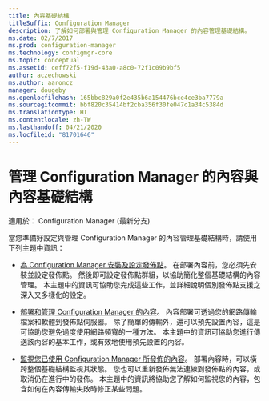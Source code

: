 ```yaml
---
title: 內容基礎結構
titleSuffix: Configuration Manager
description: 了解如何部署與管理 Configuration Manager 的內容管理基礎結構。
ms.date: 02/7/2017
ms.prod: configuration-manager
ms.technology: configmgr-core
ms.topic: conceptual
ms.assetid: ceff72f5-f19d-43a0-a8c0-72f1c09b9bf5
author: aczechowski
ms.author: aaroncz
manager: dougeby
ms.openlocfilehash: 165bbc829a0f2e435b6a154476bce4ce3ba7779a
ms.sourcegitcommit: bbf820c35414bf2cba356f30fe047c1a34c5384d
ms.translationtype: HT
ms.contentlocale: zh-TW
ms.lasthandoff: 04/21/2020
ms.locfileid: "81701646"
---
```

# <a name="manage-content-and-content-infrastructure-for-configuration-manager"></a>管理 Configuration Manager 的內容與內容基礎結構

適用於：  Configuration Manager (最新分支)

當您準備好設定與管理 Configuration Manager 的內容管理基礎結構時，請使用下列主題中資訊：  

-   [為 Configuration Manager 安裝及設定發佈點](../../../../core/servers/deploy/configure/install-and-configure-distribution-points.md)。 在部署內容前，您必須先安裝並設定發佈點。 然後即可設定發佈點群組，以協助簡化整個基礎結構的內容管理。 本主題中的資訊可協助您完成這些工作，並詳細說明個別發佈點支援之深入又多樣化的設定。  

-   [部署和管理 Configuration Manager 的內容](../../../../core/servers/deploy/configure/deploy-and-manage-content.md)。 內容部署可透過您的網路傳輸檔案和軟體到發佈點伺服器。 除了簡單的傳輸外，還可以預先設置內容，這是可協助您避免過度使用網路頻寬的一種方法。 本主題中的資訊可協助您進行傳送該內容的基本工作，或有效地使用預先設置的內容。  

-   [監視您已使用 Configuration Manager 所發佈的內容](../../../../core/servers/deploy/configure/monitor-content-you-have-distributed.md)。 部署內容時，可以橫跨整個基礎結構監視其狀態。 您也可以重新發佈無法連線到發佈點的內容，或取消仍在進行中的發佈。 本主題中的資訊將協助您了解如何監視您的內容，包含如何在內容傳輸失敗時修正某些問題。  
